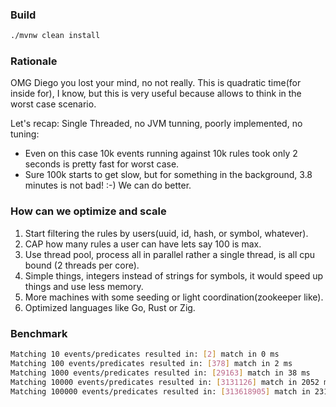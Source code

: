### Build 
```bash
./mvnw clean install 
```

### Rationale

OMG Diego you lost your mind, no not really. 
This is quadratic time(for inside for), I know, but this is very useful because allows to think in the worst case scenario.

Let's recap: Single Threaded, no JVM tunning, poorly implemented, no tuning:
 * Even on this case 10k events running against 10k rules took only 2 seconds is pretty fast for worst case.
 * Sure 100k starts to get slow, but for something in the background, 3.8 minutes is not bad! :-) We can do better. 

### How can we optimize and scale

1. Start filtering the rules by users(uuid, id, hash, or symbol, whatever).
2. CAP how many rules a user can have lets say 100 is max.
3. Use thread pool, process all in parallel rather a single thread, is all cpu bound (2 threads per core).
4. Simple things, integers instead of strings for symbols, it would speed up things and use less memory. 
5. More machines with some seeding or light coordination(zookeeper like).
6. Optimized languages like Go, Rust or Zig.

### Benchmark
```bash
Matching 10 events/predicates resulted in: [2] match in 0 ms
Matching 100 events/predicates resulted in: [378] match in 2 ms
Matching 1000 events/predicates resulted in: [29163] match in 38 ms
Matching 10000 events/predicates resulted in: [3131126] match in 2052 ms
Matching 100000 events/predicates resulted in: [313618905] match in 231192 ms (3.8 minutes)
```